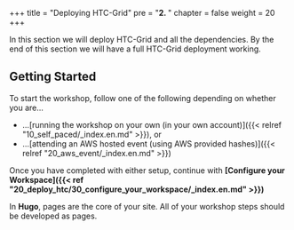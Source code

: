 +++
title = "Deploying HTC-Grid"
pre = "<b>2. </b>"
chapter = false
weight = 20
+++

In this section we will deploy HTC-Grid and all the dependencies. By the end of this section we will have a full HTC-Grid deployment working.


## Getting Started
To start the workshop, follow one of the following depending on whether you are...

* ...[running the workshop on your own (in your own account)]({{< relref "10_self_paced/_index.en.md" >}}), or
* ...[attending an AWS hosted event (using AWS provided hashes)]({{< relref "20_aws_event/_index.en.md" >}})

Once you have completed with either setup, continue with **[Configure your Workspace]({{< ref "20_deploy_htc/30_configure_your_workspace/_index.en.md" >}})**

In **Hugo**, pages are the core of your site. All of your workshop steps should be developed as pages.
